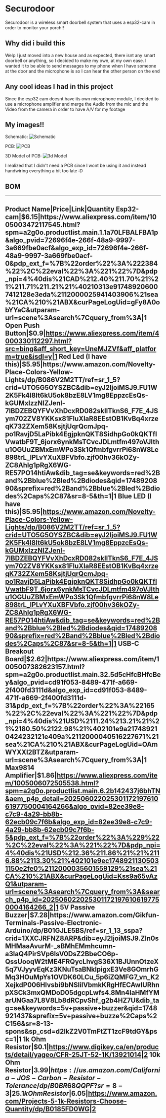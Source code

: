 # Securodoor

Securodoor is a wireless smart doorbell system that uses a esp32-cam in order to monitor your porch!!

## Why did i build this

Welp I just moved into a new house and as expected, there isnt any smart doorbell or anything, so I decided to make my own, at my own ease. I wanted it to be able to send messages to my phone when I have someone at the door and the microphone is so I can hear the other person on the end

## Any cool ideas I had in this project

Since the esp32 cam doesnt have its own microphone module, I decided to use a microphone amplifier and merge the Audio from the mic and the Video from the camera in order to have A/V for my footage

## My images!!

Schematic:
![Schematic](https://hc-cdn.hel1.your-objectstorage.com/s/v3/68e2fbb1c290d37b46c5d4ba38b14a61768253b1_image.png)

PCB:
![PCB](https://hc-cdn.hel1.your-objectstorage.com/s/v3/bf3249f4e07fa2c3167fb059ce48c55a4c53417a_image.png)

3D Model of PCB:
![3d Model](https://hc-cdn.hel1.your-objectstorage.com/s/v3/404d0d77049ab98243a4a0ee38572da262918797_image.png)

I realized that I didn't need a PCB since I wont be using it and instead handwiring everything a bit too late :D

## BOM
---
Product Name|Price|Link|Quantity
Esp32-cam|$6.15|https://www.aliexpress.com/item/1005003472117545.html?spm=a2g0o.productlist.main.1.1a70LFBALFBA1p&algo_pvid=72696f4e-266f-48a9-9997-3a669fbe0acf&algo_exp_id=72696f4e-266f-48a9-9997-3a669fbe0acf-0&pdp_ext_f=%7B%22order%22%3A%222384%22%2C%22eval%22%3A%221%22%7D&pdp_npi=4%40dis%21CAD%212.40%211.70%21%21%211.71%211.21%21%40210313e917489206007412128e3eda%2112000025941403906%21sea%21CA%210%21ABX&curPageLogUid=gFy8A0obYYaC&utparam-url=scene%3Asearch%7Cquery_from%3A|1
Open Push Button|$0.9|https://www.aliexpress.com/item/4000330112297.html?src=bing&aff_short_key=UneMJZVf&aff_platform=true&isdl=y|1
Red Led (I have this)|$5.95|https://www.amazon.com/Novelty-Place-Colors-Yellow-Lights/dp/B086V2M2TT/ref=sr_1_5?crid=UTO5G5OYSZBC&dib=eyJ2IjoiMSJ9.FU1W2K5Fk4I8It6kU5ok8bzE8LV1mg8EppzcEsQs-kGUMxIzzNIZJenl-7IBDZEBQYFVvXhDcxRD082skllTknS6_F7E_4JSym702ZV8YKKsx81FIuXIaR8EEstOB1KvBq4xrzeqK732ZXem58KsjtjUqrQcmJpq-po1RavjD5LaPibk4EgjpknQKT8SidhpGo0kQKTfIVwatbF9T_6jorx6ynkMsTCvcJDLmtfm497oVJIthu1OGUuZBMxEmWPo3Sk1QfmbfgvrrPi68nW8Le898trL_lPLvYXuXBFVbfo.zjf00hv36kOZy-ZC8Ahlg1pRgX6WG-RE57PO14htiAw&dib_tag=se&keywords=red%2Band%2Bblue%2Bled%2Bdiodes&qid=1748920890&sprefix=red%2Band%2Bblue%2Bled%2Bdiodes%2Caps%2C87&sr=8-5&th=1|1
Blue LED (I have this)|$5.95|https://www.amazon.com/Novelty-Place-Colors-Yellow-Lights/dp/B086V2M2TT/ref=sr_1_5?crid=UTO5G5OYSZBC&dib=eyJ2IjoiMSJ9.FU1W2K5Fk4I8It6kU5ok8bzE8LV1mg8EppzcEsQs-kGUMxIzzNIZJenl-7IBDZEBQYFVvXhDcxRD082skllTknS6_F7E_4JSym702ZV8YKKsx81FIuXIaR8EEstOB1KvBq4xrzeqK732ZXem58KsjtjUqrQcmJpq-po1RavjD5LaPibk4EgjpknQKT8SidhpGo0kQKTfIVwatbF9T_6jorx6ynkMsTCvcJDLmtfm497oVJIthu1OGUuZBMxEmWPo3Sk1QfmbfgvrrPi68nW8Le898trL_lPLvYXuXBFVbfo.zjf00hv36kOZy-ZC8Ahlg1pRgX6WG-RE57PO14htiAw&dib_tag=se&keywords=red%2Band%2Bblue%2Bled%2Bdiodes&qid=1748920890&sprefix=red%2Band%2Bblue%2Bled%2Bdiodes%2Caps%2C87&sr=8-5&th=1|1
USB-C Breakout Board|$2.62|https://www.aliexpress.com/item/1005007382623157.html?spm=a2g0o.productlist.main.32.5d5cHfcBHfcBey&algo_pvid=cd91f053-8489-471f-a669-2f400fd3111d&algo_exp_id=cd91f053-8489-471f-a669-2f400fd3111d-31&pdp_ext_f=%7B%22order%22%3A%22165%22%2C%22eval%22%3A%221%22%7D&pdp_npi=4%40dis%21USD%2111.24%213.21%21%21%2180.50%2122.98%21%402101e9a217489210424232121e409a%2112000040516227671%21sea%21CA%210%21ABX&curPageLogUid=OAmWYXXI2BTZ&utparam-url=scene%3Asearch%7Cquery_from%3A|1
Max9814 Amplifier|$1.86|https://www.aliexpress.com/item/1005006072505538.html?spm=a2g0o.productlist.main.6.2b142437j6bhTN&aem_p4p_detail=2025060220253011721976106197750004164266&algo_pvid=82ee39e8-c7c9-4a29-bb8b-62ecb09c7f6b&algo_exp_id=82ee39e8-c7c9-4a29-bb8b-62ecb09c7f6b-5&pdp_ext_f=%7B%22order%22%3A%229%22%2C%22eval%22%3A%221%22%7D&pdp_npi=4%40dis%21USD%212.36%211.86%21%21%2116.88%2113.30%21%402101e9ec17489211305031150e2fe0%2112000035601559129%21sea%21CA%210%21ABX&curPageLogUid=Kss9a65vAzQ1&utparam-url=scene%3Asearch%7Cquery_from%3A&search_p4p_id=2025060220253011721976106197750004164266_2|1
5V Passive Buzzer|$7.28|https://www.amazon.com/Gikfun-Terminals-Passive-Electronic-Arduino/dp/B01GJLE5BS/ref=sr_1_13_sspa?crid=1XXCJRFNZ8ARP&dib=eyJ2IjoiMSJ9.Zln0sMHMaaAvurM-_sBMhEMmhcumn-a3laQ4PirSVp6lsV0DsZ2BbeCO6p-QssUooqW2tME4FRQycLhvgS36X1BJUnnOtzeX5q7VJyyvEqKz3KNuTsaBNklpigxE3Ve8GOmrhGMq3HOuMpYs1OVDK60LCu_5p6iZQMFG7_vn_K2XejkdP006Hlvsbi9bNSIilVbmkKRgHfECAwIURhnpXSCk3mxQMDoD05dgcpLwfs4.8Mn4IaHMfYMarUNGaa7L8V8Lb8dRCpvShf_g2b4HZ7U&dib_tag=se&keywords=5v+passive+buzzer&qid=1748921437&sprefix=5v+passive+buzze%2Caps%2C156&sr=8-13-spons&sp_csd=d2lkZ2V0TmFtZT1zcF9tdGY&psc=1|1
1k Ohm Resistor|$0.1|https://www.digikey.ca/en/products/detail/yageo/CFR-25JT-52-1K/13921014|2
10k Ohm Resistor|$3.99|https://us.amazon.com/California-JOS-Carbon-Resistor-Tolerance/dp/B0BR68QQPF?sr=8-3|2
5.1k Ohm Resistor|$6.05|https://www.amazon.com/Projects-5-1k-Resistors-Choose-Quantity/dp/B0185FD0WG|2
---
